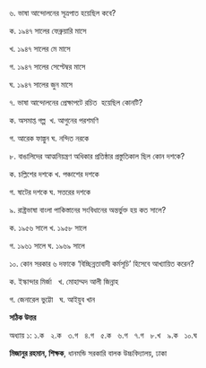 ৬. ভাষা আন্দোলনের সূত্রপাত হয়েছিল কবে?

ক. ১৯৪৭ সালের ফেব্রুয়ারি মাসে 

খ. ১৯৪৭ সালের মে মাসে 

গ. ১৯৪৭ সালের সেপ্টেম্বর মাসে 

ঘ. ১৯৪৭ সালের জুন মাসে 

৭. ভাষা আন্দোলনের প্রেক্ষাপটে রচিত  হয়েছিল কোনটি?

ক. অসমাপ্ত গল্প  খ. আগুনের পরশমণি  

গ. আরেক ফাল্গুন ঘ. নন্দিত নরকে 

৮. বাঙালিদের আত্মনিয়ন্ত্রণ অধিকার প্রতিষ্ঠার প্রস্তুতিকাল ছিল কোন দশকে?

ক. চল্লিশের দশকে খ. পঞ্চাশের দশকে 

গ. ষাটের দশকে ঘ. সত্তরের দশকে

৯. রাষ্ট্রভাষা বাংলা পাকিস্তানের সংবিধানের অন্তর্ভুক্ত হয় কত সালে?

ক. ১৯৫৬ সালে খ. ১৯৫৮ সালে 

গ. ১৯৬১ সালে ঘ. ১৯৬৯ সালে

১০. কোন সরকার ৬ দফাকে ‘বিচ্ছিন্নতাবাদী কর্মসূচি’ হিসেবে আখ্যায়িত করেন?

ক. ইস্কান্দার মির্জা   খ. মোহাম্মদ আলী জিন্নাহ   

গ. জেনারেল ভুট্টো   ঘ. আইয়ুব খান 

**সঠিক উত্তর**

অধ্যায় ১: ১.ক   ২.ক   ৩.গ   ৪.গ   ৫.ক   ৬.গ   ৭.গ   ৮.খ   ৯.ক   ১০.ঘ

**মিজানুর রহমান, শিক্ষক**, ধানমন্ডি সরকারি বালক উচ্চবিদ্যালয়, ঢাকা
